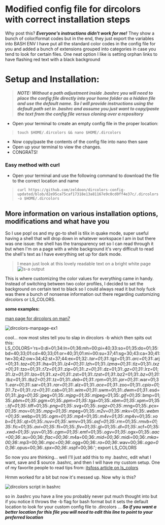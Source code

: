 # Modified config file for **dircolors** with correct installation steps
Why post this? ***Everyone's instructions didn't work for me!*** 
They show a bunch of color/format codes but in the end, they just export the variables into BASH ENV
I have put all the standard color codes in the config file for you and added a bunch of extensions grouped into categories in case you tend to look for certain files. One neat option I like is setting orphan links to have flashing red text with a black background

# Setup and Installation:
> ***NOTE: Without a path adjustment inside .bashrc you will need to place the config file directly into your home folder as a hidden file and use the default name.***
> ***So I will provide instructions using the default path set in .bashrc and assume you just want to copy/paste the text from the config file versus cloning over a repository***

+ Open your terminal to create an empty config file in the proper location:
> ```shell
> touch $HOME/.dircolors && nano $HOME/.dircolors 
> ```
+ Now copy/paste the contents of the config file into nano then save 
+ Open up your terminal to view the changes.
+ CONGRATS!

### Easy method with curl
+ Open your terminal and use the following command to download the file to the correct location and name
> ```shell
> curl https://github.com/zeldoon/dircolors-config-updated/blob/d2e95ca75caf17318e13a81167e9c0cd0ff4e37c/.dircolors -o $HOME/.dircolors
> ```

## More information on various installation options, modifications and what have you 
So I use pop! os and my go-to shell is tilix in quake mode, super useful having a shell that will drop down in whatever workspace I am in but there was one issue: the shell has the transparency set so I can read through it but when I'm on a page with a white background it's very difficult to read the shell's text as I have everything set up for dark mode.
> I mean just look at this lovely readable text on a bright white page
> ![ls-a output](https://github.com/zeldoon/dircolors-config-updated/assets/20314483/93a7a324-c5ab-441e-b059-5eb26ee16d7e)


This is where customizing the color values for everything came in handy. Instead of switching between two color profiles, I decided to set the background on certain text to black so I could always read it but holy fuck was there a bunch of nonsense information out there regarding customizing dircolors or LS_COLORS. 

**some examples:**
 
[man page for dircolors on man7](https://man7.org/linux/man-pages/man1/dircolors.1.html) 

![dircolors-manpage-ex1](https://github.com/zeldoon/dircolors-config-updated/assets/20314483/31710e99-b7cb-483d-8c91-f51ff8bcdeaf)

cool... now most sites tell you to slap in dircolors -b which then spits out this:
LS_COLORS='rs=0:di=01;34:ln=01;36:mh=00:pi=40;33:so=01;35:do=01;35:bd=40;33;01:cd=40;33;01:or=40;31;01:mi=00:su=37;41:sg=30;43:ca=30;41:tw=30;42:ow=34;42:st=37;44:ex=01;32:*.tar=01;31:*.tgz=01;31:*.arc=01;31:*.arj=01;31:*.taz=01;31:*.lha=01;31:*.lz4=01;31:*.lzh=01;31:*.lzma=01;31:*.tlz=01;31:*.txz=01;31:*.tzo=01;31:*.t7z=01;31:*.zip=01;31:*.z=01;31:*.dz=01;31:*.gz=01;31:*.lrz=01;31:*.lz=01;31:*.lzo=01;31:*.xz=01;31:*.zst=01;31:*.tzst=01;31:*.bz2=01;31:*.bz=01;31:*.tbz=01;31:*.tbz2=01;31:*.tz=01;31:*.deb=01;31:*.rpm=01;31:*.jar=01;31:*.war=01;31:*.ear=01;31:*.sar=01;31:*.rar=01;31:*.alz=01;31:*.ace=01;31:*.zoo=01;31:*.cpio=01;31:*.7z=01;31:*.rz=01;31:*.cab=01;31:*.wim=01;31:*.swm=01;31:*.dwm=01;31:*.esd=01;31:*.jpg=01;35:*.jpeg=01;35:*.mjpg=01;35:*.mjpeg=01;35:*.gif=01;35:*.bmp=01;35:*.pbm=01;35:*.pgm=01;35:*.ppm=01;35:*.tga=01;35:*.xbm=01;35:*.xpm=01;35:*.tif=01;35:*.tiff=01;35:*.png=01;35:*.svg=01;35:*.svgz=01;35:*.mng=01;35:*.pcx=01;35:*.mov=01;35:*.mpg=01;35:*.mpeg=01;35:*.m2v=01;35:*.mkv=01;35:*.webm=01;35:*.webp=01;35:*.ogm=01;35:*.mp4=01;35:*.m4v=01;35:*.mp4v=01;35:*.vob=01;35:*.qt=01;35:*.nuv=01;35:*.wmv=01;35:*.asf=01;35:*.rm=01;35:*.rmvb=01;35:*.flc=01;35:*.avi=01;35:*.fli=01;35:*.flv=01;35:*.gl=01;35:*.dl=01;35:*.xcf=01;35:*.xwd=01;35:*.yuv=01;35:*.cgm=01;35:*.emf=01;35:*.ogv=01;35:*.ogx=01;35:*.aac=00;36:*.au=00;36:*.flac=00;36:*.m4a=00;36:*.mid=00;36:*.midi=00;36:*.mka=00;36:*.mp3=00;36:*.mpc=00;36:*.ogg=00;36:*.ra=00;36:*.wav=00;36:*.oga=00;36:*.opus=00;36:*.spx=00;36:*.xspf=00;36:'; export LS_COLORS

So now you are thinking... well I'll just add this to my .bashrc, edit what I want, save and $ source .bashrc, and then I will have my custom setup.
One of my favorite people to read tips from: [ itsfoss article on ls_colors ](https://itsfoss.com/ls-color-output/)

Hrmm worked for a bit but now it's messed up. Now why is this?

![dircolors script in bashrc](https://github.com/zeldoon/dircolors-config-updated/assets/20314483/c0d4e20d-0691-4033-b87c-a2295fa69f91)

so in .bashrc you have a line you probably never put much thought into but if you notice it throws the -b flag for bash format but it sets the default location to look for your custom config file to .dircolors ...
***So if you want a better location for this file you will need to edit this line to point to your preferred location***

